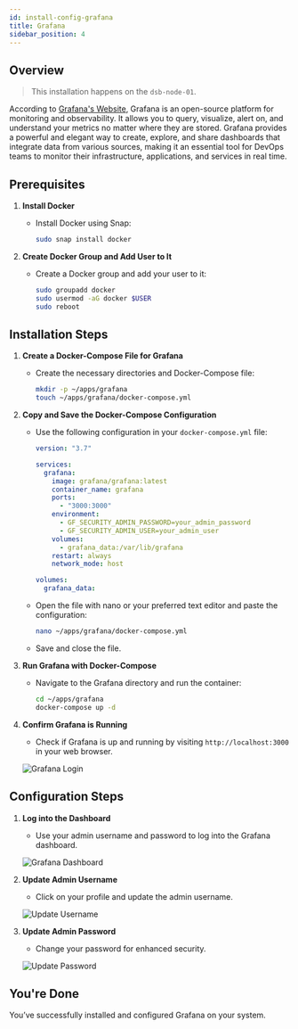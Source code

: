 ```yaml
---
id: install-config-grafana
title: Grafana
sidebar_position: 4
---
```


## Overview

> This installation happens on the `dsb-node-01`.

According to [Grafana's Website], Grafana is an open-source platform for monitoring and observability. It allows you to query, visualize, alert on, and understand your metrics no matter where they are stored. Grafana provides a powerful and elegant way to create, explore, and share dashboards that integrate data from various sources, making it an essential tool for DevOps teams to monitor their infrastructure, applications, and services in real time.

## Prerequisites

1. **Install Docker**

   - Install Docker using Snap:

     ```bash
     sudo snap install docker
     ```

2. **Create Docker Group and Add User to It**

   - Create a Docker group and add your user to it:

     ```bash
     sudo groupadd docker
     sudo usermod -aG docker $USER
     sudo reboot
     ```

## Installation Steps

1. **Create a Docker-Compose File for Grafana**

   - Create the necessary directories and Docker-Compose file:

     ```bash
     mkdir -p ~/apps/grafana
     touch ~/apps/grafana/docker-compose.yml
     ```

2. **Copy and Save the Docker-Compose Configuration**

   - Use the following configuration in your `docker-compose.yml` file:

     ```yaml
     version: "3.7"

     services:
       grafana:
         image: grafana/grafana:latest
         container_name: grafana
         ports:
           - "3000:3000"
         environment:
           - GF_SECURITY_ADMIN_PASSWORD=your_admin_password
           - GF_SECURITY_ADMIN_USER=your_admin_user
         volumes:
           - grafana_data:/var/lib/grafana
         restart: always
         network_mode: host

     volumes:
       grafana_data:
     ```

   - Open the file with nano or your preferred text editor and paste the configuration:

     ```bash
     nano ~/apps/grafana/docker-compose.yml
     ```

   - Save and close the file.

3. **Run Grafana with Docker-Compose**

   - Navigate to the Grafana directory and run the container:

     ```bash
     cd ~/apps/grafana
     docker-compose up -d
     ```

4. **Confirm Grafana is Running**

   - Check if Grafana is up and running by visiting `http://localhost:3000` in your web browser.

   ![Grafana Login](/img/projects/devsecops-home-lab/installation-and-configuration/grafana-login-dashboard.png)

## Configuration Steps

1. **Log into the Dashboard**

   - Use your admin username and password to log into the Grafana dashboard.

   ![Grafana Dashboard](/img/projects/devsecops-home-lab/installation-and-configuration/grafana-admin-pass-login.png)

2. **Update Admin Username**

   - Click on your profile and update the admin username.

   ![Update Username](/img/projects/devsecops-home-lab/installation-and-configuration/grafana-profile-config.png)

3. **Update Admin Password**

   - Change your password for enhanced security.

   ![Update Password](/img/projects/devsecops-home-lab/installation-and-configuration/grafana-change-admin-pass.png)

## You're Done

You’ve successfully installed and configured Grafana on your system.

<!-- Sources -->

[Grafana's Website]: https://grafana.com/docs/grafana/latest/getting-started/what-is-grafana/
